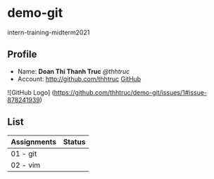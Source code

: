 # demo-git
intern-training-midterm2021

## Profile
- Name: **Doan Thi Thanh Truc** *@thhtruc*
- Account: http://github.com/thhtruc
[GitHub](http://github.com)

![GitHub Logo] (https://github.com/thhtruc/demo-git/issues/1#issue-878241939) 

## List
Assignments | Status
------------ | -------------
01 - git | 
02 - vim | 


